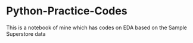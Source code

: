 # Python-Practice-Codes
This is a notebook of mine which has codes on EDA based on the Sample Superstore data
